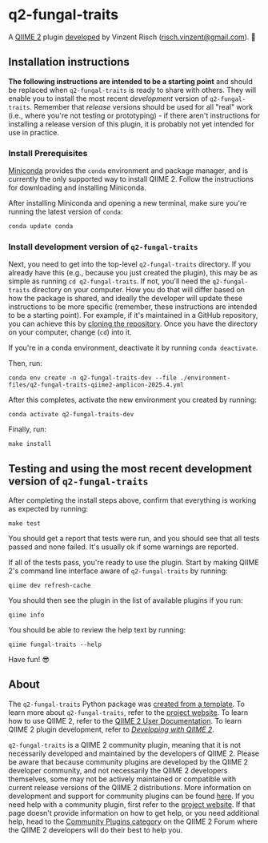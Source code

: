 # q2-fungal-traits

A [QIIME 2](https://qiime2.org) plugin [developed](https://develop.qiime2.org) by Vinzent Risch (risch.vinzent@gmail.com). 🔌

## Installation instructions

**The following instructions are intended to be a starting point** and should be replaced when `q2-fungal-traits` is ready to share with others.
They will enable you to install the most recent *development* version of `q2-fungal-traits`.
Remember that *release* versions should be used for all "real" work (i.e., where you're not testing or prototyping) - if there aren't instructions for installing a release version of this plugin, it is probably not yet intended for use in practice.

### Install Prerequisites

[Miniconda](https://conda.io/miniconda.html) provides the `conda` environment and package manager, and is currently the only supported way to install QIIME 2.
Follow the instructions for downloading and installing Miniconda.

After installing Miniconda and opening a new terminal, make sure you're running the latest version of `conda`:

```bash
conda update conda
```

###  Install development version of `q2-fungal-traits`

Next, you need to get into the top-level `q2-fungal-traits` directory.
If you already have this (e.g., because you just created the plugin), this may be as simple as running `cd q2-fungal-traits`.
If not, you'll need the `q2-fungal-traits` directory on your computer.
How you do that will differ based on how the package is shared, and ideally the developer will update these instructions to be more specific (remember, these instructions are intended to be a starting point).
For example, if it's maintained in a GitHub repository, you can achieve this by [cloning the repository](https://docs.github.com/en/repositories/creating-and-managing-repositories/cloning-a-repository).
Once you have the directory on your computer, change (`cd`) into it.

If you're in a conda environment, deactivate it by running `conda deactivate`.


Then, run:

```shell
conda env create -n q2-fungal-traits-dev --file ./environment-files/q2-fungal-traits-qiime2-amplicon-2025.4.yml
```

After this completes, activate the new environment you created by running:

```shell
conda activate q2-fungal-traits-dev
```

Finally, run:

```shell
make install
```

## Testing and using the most recent development version of `q2-fungal-traits`

After completing the install steps above, confirm that everything is working as expected by running:

```shell
make test
```

You should get a report that tests were run, and you should see that all tests passed and none failed.
It's usually ok if some warnings are reported.

If all of the tests pass, you're ready to use the plugin.
Start by making QIIME 2's command line interface aware of `q2-fungal-traits` by running:

```shell
qiime dev refresh-cache
```

You should then see the plugin in the list of available plugins if you run:

```shell
qiime info
```

You should be able to review the help text by running:

```shell
qiime fungal-traits --help
```

Have fun! 😎

## About

The `q2-fungal-traits` Python package was [created from a template](https://develop.qiime2.org/en/latest/plugins/tutorials/create-from-template.html).
To learn more about `q2-fungal-traits`, refer to the [project website](https://github.com/bokulich-lab/q2-fugal-traits).
To learn how to use QIIME 2, refer to the [QIIME 2 User Documentation](https://docs.qiime2.org).
To learn QIIME 2 plugin development, refer to [*Developing with QIIME 2*](https://develop.qiime2.org).

`q2-fungal-traits` is a QIIME 2 community plugin, meaning that it is not necessarily developed and maintained by the developers of QIIME 2.
Please be aware that because community plugins are developed by the QIIME 2 developer community, and not necessarily the QIIME 2 developers themselves, some may not be actively maintained or compatible with current release versions of the QIIME 2 distributions.
More information on development and support for community plugins can be found [here](https://library.qiime2.org).
If you need help with a community plugin, first refer to the [project website](https://github.com/bokulich-lab/q2-fugal-traits).
If that page doesn't provide information on how to get help, or you need additional help, head to the [Community Plugins category](https://forum.qiime2.org/c/community-contributions/community-plugins/14) on the QIIME 2 Forum where the QIIME 2 developers will do their best to help you.
